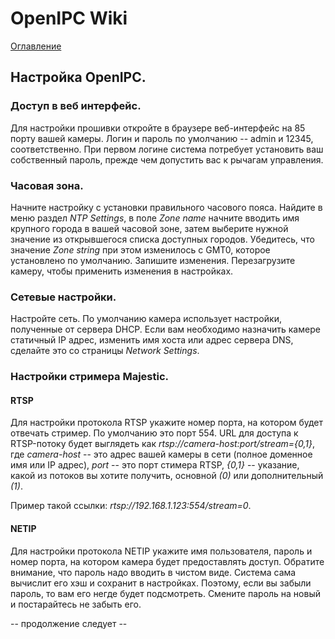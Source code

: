 # OpenIPC Wiki
[Оглавление](../index.md)

Настройка OpenIPC.
------------------

### Доступ в веб интерфейс.

Для настройки прошивки откройте в браузере веб-интерфейс
на 85 порту вашей камеры. Логин и пароль по умолчанию --
admin и 12345, соответственно. При первом логине система
потребует установить ваш собственный пароль, прежде чем
допустить вас к рычагам управления.

### Часовая зона.

Начните настройку с установки правильного часового пояса.
Найдите в меню раздел _NTP Settings_, в поле _Zone name_
начните вводить имя крупного города в вашей часовой зоне,
затем выберите нужной значение из открывшегося списка
доступных городов. Убедитесь, что значение _Zone string_
при этом изменилось с GMT0, которое установлено по
умолчанию. Запишите изменения. Перезагрузите камеру,
чтобы применить изменения в настройках. 

### Сетевые настройки.

Настройте сеть. По умолчанию камера использует настройки,
полученные от сервера DHCP. Если вам необходимо назначить
камере статичный IP адрес, изменить имя хоста или адрес 
сервера DNS, сделайте это со страницы _Network Settings_. 

### Настройки стримера Majestic.

#### RTSP

Для настройки протокола RTSP укажите номер порта, на
котором будет отвечать стример. По умолчанию это порт 554.
URL для доступа к RTSP-потоку будет выглядеть как
_rtsp://camera-host:port/stream={0,1}_, где _camera-host_
-- это адреc вашей камеры в сети (полное доменное имя или
IP адрес), _port_ -- это порт стимера RTSP, _{0,1}_ --
указание, какой из потоков вы хотите получить, основной
_(0)_ или дополнительный _(1)_.

Пример такой ссылки: _rtsp://192.168.1.123:554/stream=0_.

#### NETIP

Для настройки протокола NETIP укажите имя пользователя,
пароль и номер порта, на котором камера будет предоставлять
доступ. Обратите внимание, что пароль надо вводить в чистом
виде. Система сама вычислит его хэш и сохранит в настройках.
Поэтому, если вы забыли пароль, то вам его негде будет
подсмотреть. Смените пароль на новый и постарайтесь не
забыть его.

-- продолжение следует --
